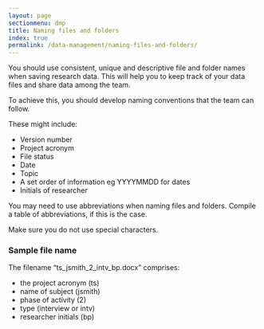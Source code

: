 ```yaml
---
layout: page
sectionmenu: dmp
title: Naming files and folders
index: true
permalink: /data-management/naming-files-and-folders/
---
```


You should use consistent, unique and descriptive file and folder names when saving research data. This will help you to keep track of your data files and share data among the team.

To achieve this, you should develop naming conventions that the team can follow.

These might include:

  * Version number
  * Project acronym
  * File status
  * Date
  * Topic
  * A set order of information eg YYYYMMDD for dates
  * Initials of researcher

You may need to use abbreviations when naming files and folders. Compile a table of abbreviations, if this is the case.

Make sure you do not use special characters.

### Sample file name

The filename “ts_jsmith_2_intv_bp.docx” comprises:

  * the project acronym (ts)
  * name of subject (jsmith)
  * phase of activity (2)
  * type (interview or intv)
  * researcher initials (bp)
